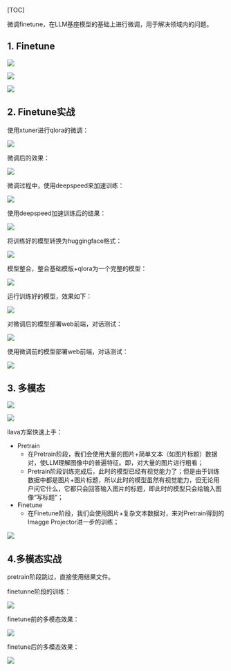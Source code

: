 [TOC]

微调finetune，在LLM基座模型的基础上进行微调，用于解决领域内的问题。



## 1. Finetune

![](./finetune-两种范式.png)



![](./finetune-lora.png)



![](./finetune-lora-qlora.png)



## 2.  Finetune实战

使用xtuner进行qlora的微调：

![](./xtuner-lora-train-in-practice.png)

微调后的效果：

![](./xtuner-lora-train-in-practice-finish.png)

微调过程中，使用deepspeed来加速训练：

![](./xtuner-lora-train-in-practice-deepspeed.png)

使用deepspeed加速训练后的结果：

![](./xtuner-lora-train-in-practice-deepspeed-finish.png)

将训练好的模型转换为huggingface格式：

![](./xtuner-lora-convert-huggingface.png)

模型整合，整合基础模版+qlora为一个完整的模型：

![](./xtuner-lora-模型整合.png)

运行训练好的模型，效果如下：

![](./xtuner-lora-chat.png)

对微调后的模型部署web前端，对话测试：

![](./xtuner-lora-web-demo.png)

使用微调前的模型部署web前端，对话测试：

![](./xtuner-org-web-demo.png)



## 3. 多模态

![](./多模态llm.png)

![](./llava方案.png)

llava方案快速上手：

* Pretrain
  * 在Pretrain阶段，我们会使用大量的图片+简单文本（如图片标题）数据对，使LLM理解图像中的普遍特征。即，对大量的图片进行粗看；
  * Pretrain阶段训练完成后，此时的模型已经有视觉能力了；但是由于训练数据中都是图片+图片标题，所以此时的模型虽然有视觉能力，但无论用户问它什么，它都只会回答输入图片的标题，即此时的模型只会给输入图像“写标题”；
* Finetune
  * 在Finetune阶段，我们会使用图片+复杂文本数据对，来对Pretrain得到的Imagge Projector进一步的训练；

![](./llava快速上手.png)



## 4.多模态实战

pretrain阶段跳过，直接使用结果文件。

finetunne阶段的训练：

![](./多模态实战-训练.png)

finetune前的多模态效果：

![](./多模态实战-finetune前.png)

finetune后的多模态效果：

![](./多模态实战-finetune后.png)
